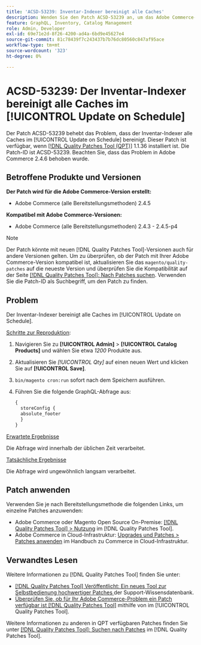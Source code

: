 ```yaml
---
title: 'ACSD-53239: Inventar-Indexer bereinigt alle Caches'
description: Wenden Sie den Patch ACSD-53239 an, um das Adobe Commerce-Problem zu beheben, bei dem der Inventar-Indexer alle Caches im [!UICONTROL Update on Schedule] bereinigt.
feature: GraphQL, Inventory, Catalog Management
role: Admin, Developer
exl-id: 69e71e2d-8f26-4200-ad4a-6bd9e45627e4
source-git-commit: 81c78439f7c243437b7b76dc80560c847af95ace
workflow-type: tm+mt
source-wordcount: '323'
ht-degree: 0%

---
```


# ACSD-53239: Der Inventar-Indexer bereinigt alle Caches im [!UICONTROL Update on Schedule]

Der Patch ACSD-53239 behebt das Problem, dass der Inventar-Indexer alle Caches im [!UICONTROL Update on Schedule] bereinigt. Dieser Patch ist verfügbar, wenn [[!DNL Quality Patches Tool (QPT)]](https://experienceleague.adobe.com/en/docs/commerce-knowledge-base/kb/announcements/commerce-announcements/magento-quality-patches-released-new-tool-to-self-serve-quality-patches) 1.1.36 installiert ist. Die Patch-ID ist ACSD-53239. Beachten Sie, dass das Problem in Adobe Commerce 2.4.6 behoben wurde.

## Betroffene Produkte und Versionen

**Der Patch wird für die Adobe Commerce-Version erstellt:**

* Adobe Commerce (alle Bereitstellungsmethoden) 2.4.5

**Kompatibel mit Adobe Commerce-Versionen:**

* Adobe Commerce (alle Bereitstellungsmethoden) 2.4.3 - 2.4.5-p4

>[!NOTE]
>
>Der Patch könnte mit neuen [!DNL Quality Patches Tool]-Versionen auch für andere Versionen gelten. Um zu überprüfen, ob der Patch mit Ihrer Adobe Commerce-Version kompatibel ist, aktualisieren Sie das `magento/quality-patches` auf die neueste Version und überprüfen Sie die Kompatibilität auf der Seite [[!DNL Quality Patches Tool]: Nach Patches suchen](https://experienceleague.adobe.com/tools/commerce-quality-patches/index.html). Verwenden Sie die Patch-ID als Suchbegriff, um den Patch zu finden.

## Problem

Der Inventar-Indexer bereinigt alle Caches im [!UICONTROL Update on Schedule].

<u>Schritte zur Reproduktion</u>:

1. Navigieren Sie zu **[!UICONTROL Admin]** > **[!UICONTROL Catalog Products]** und wählen Sie etwa *1200* Produkte aus.
2. Aktualisieren Sie *[!UICONTROL Qty]* auf einen neuen Wert und klicken Sie auf **[!UICONTROL Save]**.
3. `bin/magento cron:run` sofort nach dem Speichern ausführen.
4. Führen Sie die folgende GraphQL-Abfrage aus:

   ```GraphQL
   {
     storeConfig {
     absolute_footer
     }
   }
   ```

<u>Erwartete Ergebnisse</u>

Die Abfrage wird innerhalb der üblichen Zeit verarbeitet.

<u>Tatsächliche Ergebnisse</u>

Die Abfrage wird ungewöhnlich langsam verarbeitet.

## Patch anwenden

Verwenden Sie je nach Bereitstellungsmethode die folgenden Links, um einzelne Patches anzuwenden:

* Adobe Commerce oder Magento Open Source On-Premise: [[!DNL Quality Patches Tool] > Nutzung](/help/tools/quality-patches-tool/usage.md) im [!DNL Quality Patches Tool].
* Adobe Commerce in Cloud-Infrastruktur: [Upgrades und Patches > Patches anwenden](https://experienceleague.adobe.com/docs/commerce-cloud-service/user-guide/develop/upgrade/apply-patches.html) im Handbuch zu Commerce in Cloud-Infrastruktur.

## Verwandtes Lesen

Weitere Informationen zu [!DNL Quality Patches Tool] finden Sie unter:

* [[!DNL Quality Patches Tool] Veröffentlicht: Ein neues Tool zur Selbstbedienung hochwertiger Patches ](https://experienceleague.adobe.com/en/docs/commerce-knowledge-base/kb/announcements/commerce-announcements/magento-quality-patches-released-new-tool-to-self-serve-quality-patches) der Support-Wissensdatenbank.
* [Überprüfen Sie, ob für Ihr Adobe Commerce-Problem ein Patch verfügbar ist [!DNL Quality Patches Tool]](/help/tools/quality-patches-tool/patches-available-in-qpt/check-patch-for-magento-issue-with-magento-quality-patches.md) mithilfe von im [!UICONTROL Quality Patches Tool].


Weitere Informationen zu anderen in QPT verfügbaren Patches finden Sie unter [[!DNL Quality Patches Tool]: Suchen nach Patches](https://experienceleague.adobe.com/tools/commerce-quality-patches/index.html) im [!DNL Quality Patches Tool].

